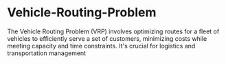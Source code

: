 # Vehicle-Routing-Problem
The Vehicle Routing Problem (VRP) involves optimizing routes for a fleet of vehicles to efficiently serve a set of customers, minimizing costs while meeting capacity and time constraints. It's crucial for logistics and transportation management
